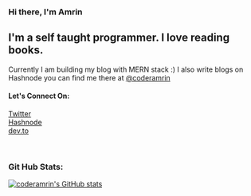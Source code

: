 ### Hi there, I'm Amrin
## I'm a self taught programmer. I love reading books. 
Currently I am building my blog with MERN stack :)
I also write blogs on Hashnode you can find me there at [@coderamrin](https://hashnode.com/@coderamrin)<br>

#### Let's Connect On:
[Twitter](https://twitter.com/CoderAmrin)<br>
[Hashnode](https://hashnode.com/@coderamrin)<br>
[dev.to](https://dev.to/coderamrin)


<br>
 
### Git Hub Stats:

[![coderamrin's GitHub stats](https://github-readme-stats.vercel.app/api?username=coderamrin&show_icons=true&theme=prussian)](https://github.com/coderamrin/github-readme-stats)
